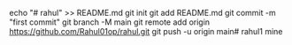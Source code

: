 echo "# rahul" >> README.md
git init
git add README.md
git commit -m "first commit"
git branch -M main
git remote add origin https://github.com/Rahul01op/rahul.git
git push -u origin main# rahul1
mine

